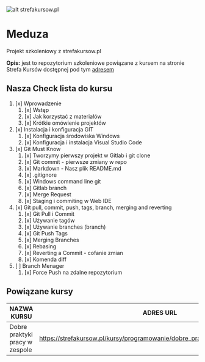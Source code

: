 ![alt strefakursow.pl](https://bedeprogramistka.pl/wp-content/uploads/2018/08/strefa-kursow-logo-1.jpg "Strefa Kursów Szkolenia Online")
# Meduza
Projekt szkoleniowy z strefakursow.pl

**Opis:** jest to repozytorium szkoleniowe powiązane z kursem na stronie Strefa Kursów dostępnej pod tym [adresem](https://strefakorsow.pl)

## Nasza Check lista do kursu

1. [x] Wprowadzenie  
   1. [x] Wstęp  
   2. [x] Jak korzystać z materiałów  
   3. [x] Krótkie omówienie projektów  
2. [x] Instalacja i konfiguracja GIT  
   1. [x] Konfiguracja środowiska Windows  
   2. [x] Konfiguracja i instalacja Visual Studio Code  
3. [x] Git Must Know  
   1. [x] Tworzymy pierwszy projekt w Gitlab i git clone  
   2. [x] Git commit - pierwsze zmiany w repo  
   3. [x] Markdown - Nasz plik README.md
   4. [x] .gitignore
   5. [x] Windows command line git
   6. [x] Gitlab branch
   7. [x] Merge Request
   8. [x] Staging i commiting w Web IDE
4. [x] Git pull, commit, push, tags, branch, merging and reverting
   1. [x] Git Pull i Commit
   2. [x] Używanie tagów
   3. [x] Używanie branches (branch)
   4. [x] Git Push Tags
   5. [x] Merging Branches
   6. [x] Rebasing
   7. [x] Reverting a Commit - cofanie zmian
   8. [x] Komenda diff
5. [ ] Branch Menager
   1. [x] Force Push na zdalne repozytorium

## Powiązane kursy

| NAZWA KURSU | ADRES URL | POZIOM KURSU |
| ----------- | --------- | ------------ |
| Dobre praktyki pracy w zespole | https://strefakursow.pl/kursy/programowanie/dobre_praktyki_pracy_w_zespole.html | Średniozaawansowany |
